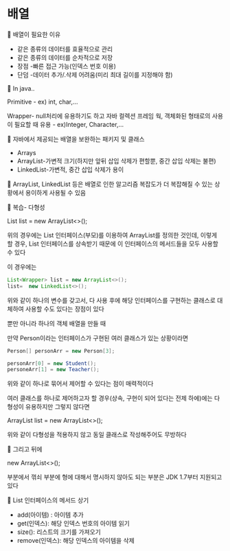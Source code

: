 # 배열

🌺 배열이 필요한 이유

- 같은 종류의 데이터를 효율적으로 관리
- 같은 종류의 데이터를 순차적으로 저장
- 장점
-빠른 접근 가능(인덱스 번호 이용)
- 단덤
-데이터 추가/.삭제 어려움(미리 최대 길이를 지정해야 함)

🌟 In java..

Primitive - ex) int, char,...

Wrapper- null처리에 유용하기도 하고 자바 컬렉션 프레임 웍, 객체화된 형태로의 사용이 필요할 때 유용 - ex)Integer, Character,...

🌟 자바에서 제공되는 배열을 보완하는 패키지 및 클래스

- Arrays
- ArrayList-가변적 크기(하지만 앞뒤 삽입 삭제가 편할뿐, 중간 삽입 삭제는 불편)
- LinkedList-가변적, 중간 삽입 삭제가 용이

🌟 ArrayList, LinkedList 등은 배열로 인한 알고리즘 복잡도가 더 복잡해질 수 있는 상황에서 용이하게 사용될 수 있음

🌟 복습- 다형성

List<Wrapper> list = new ArrayList<>();

위의 경우에는 List 인터페이스(부모)를 이용하여 ArrayList를 정의한 것인데, 이렇게 할 경우, List 인터페이스를 상속받기 때문에 이 인터페이스의 메서드들을 모두 사용할 수 있다

이 경우에는 

```java
List<Wrapper> list = new ArrayList<>();
list=  new LinkedList<>();
```

위와 같이 하나의 변수를 갖고서, 다 사용 후에 해당 인터페이스를 구현하는 클래스로 대체하여 사용할 수도 있다는 장점이 있다

뿐만 아니라 하나의 객체 배열을 만들 때

만약 Person이라는 인터페이스가 구현된 여러 클래스가 있는 상황이라면

```java
Person[] personArr = new Person[3];

personArr[0] = new Student();
personeArr[1] = new Teacher();
```

위와 같이 하나로 묶어서 제어할 수 있다는 점이 매력적이다

여러 클래스를 하나로 제어하고자 할 경우(상속, 구현이 되어 있다는 전제 하에)에는 다형성이 유용하지만 그렇지 않다면 

ArrayList<Wrapper> list = new ArrayList<>();

위와 같이 다형성을 적용하지 않고 동일 클래스로 작성해주어도 무방하다

🌟 그리고 뒤에 

new ArrayList<>();

부분에서 꺾쇠 부분에 형에 대해서 명시하지 않아도 되는 부분은 JDK 1.7부터 지원되고 있다

🌟 List 인터페이스의 메서드 상기

- add(아이템) : 아이템 추가
- get(인덱스): 해당 인덱스 번호의 아이템 읽기
- size(): 리스트의 크기를 가져오기
- remove(인덱스): 해당 인덱스의 아이템을 삭제